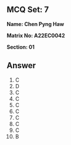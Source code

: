 ## MCQ Set: 7

**Name: Chen Pyng Haw**

**Matrix No: A22EC0042**

**Section: 01**

## Answer
1. C
2. D
3. C
4. C
5. C
6. C
7. C
8. C 
9. C
10. B



